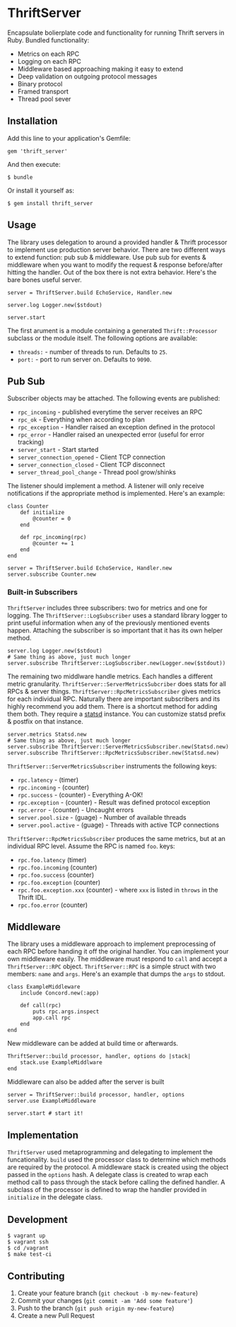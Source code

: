 # ThriftServer

Encapsulate bolierplate code and functionality for running Thrift
servers in Ruby. Bundled functionality:

* Metrics on each RPC
* Logging on each RPC
* Middleware based approaching making it easy to extend
* Deep validation on outgoing protocol messages
* Binary protocol
* Framed transport
* Thread pool sever

## Installation

Add this line to your application's Gemfile:

    gem 'thrift_server'

And then execute:

    $ bundle

Or install it yourself as:

    $ gem install thrift_server

## Usage

The library uses delegation to around a provided handler & Thrift
processor to implement use production server behavior. There are two
different ways to extend function: pub sub & middleware. Use pub sub
for events & middleware when you want to modify the request & response
before/after hitting the handler. Out of the box there is not extra
behavior. Here's the bare bones useful server.

    server = ThriftServer.build EchoService, Handler.new

	server.log Logger.new($stdout)

	server.start

The first arument is a module containing a generated
`Thrift::Processor` subclass or the module itself. The following
options are available:

* `threads:` - number of threads to run. Defaults to `25`.
* `port:` - port to run server on. Defaults to `9090`.

## Pub Sub

Subscriber objects may be attached. The following events are
published:

* `rpc_incoming` - published everytime the server receives an RPC
* `rpc_ok` - Everything when according to plan
* `rpc_exception` - Handler raised an exception defined in the
  protocol
* `rpc_error` - Handler raised an unexpected error (useful for error
  tracking)
* `server_start` - Start started
* `server_connection_opened` - Client TCP connection
* `server_connection_closed` - Client TCP disconnect
* `server_thread_pool_change` - Thread pool grow/shinks

The listener should implement a method. A listener will only receive
notifications if the appropriate method is implemented. Here's an
example:

	class Counter
		def initialize
			@counter = 0
		end

		def rpc_incoming(rpc)
			@counter += 1
		end
	end

    server = ThriftServer.build EchoService, Handler.new
	server.subscribe Counter.new

### Built-in Subscribers

`ThriftServer` includes three subscribers: two for metrics and one for
logging. The `ThriftServer::LogSubscriber` uses a standard library
logger to print useful information when any of the previously
mentioned events happen. Attaching the subscriber is so important that
it has its own helper method.

	server.log Logger.new($stdout)
	# Same thing as above, just much longer
	server.subscribe ThriftServer::LogSubscriber.new(Logger.new($stdout))

The remaining two middlware handle metrics. Each handles a different
metric granularity. `ThriftServer::ServerMetricsSubcriber` does stats
for all RPCs & server things. `ThriftServer::RpcMetricsSubscriber`
gives metrics for each individual RPC. Naturally there are important
subscribers and its highly recommend you add them. There is a shortcut
method for adding them both. They require a [statsd][] instance. You
can customize statsd prefix & postfix on that instance.

	server.metrics Statsd.new
	# Same thing as above, just much longer
	server.subscribe ThriftServer::ServerMetricsSubscriber.new(Statsd.new)
	server.subscribe ThriftServer::RpcMetricsSubscriber.new(Statsd.new)

`ThriftServer::ServerMetricsSubscriber` instruments the following
keys:

* `rpc.latency` - (timer)
* `rpc.incoming` - (counter)
* `rpc.success` - (counter) - Everything A-OK!
* `rpc.exception` - (counter) - Result was defined protocol exception
* `rpc.error` - (counter) - Uncaught errors
* `server.pool.size` - (guage) - Number of available threads
* `server.pool.active` - (guage) - Threads with active TCP connections

`ThriftServer::RpcMetricsSubscriber` produces the same metrics, but at
an individual RPC level. Assume the RPC is named `foo`.
keys:

* `rpc.foo.latency` (timer)
* `rpc.foo.incoming` (counter)
* `rpc.foo.success` (counter)
* `rpc.foo.exception` (counter)
* `rpc.foo.exception.xxx` (counter) - where `xxx` is listed in
  `throws` in the Thrift IDL.
* `rpc.foo.error` (counter)

## Middleware

The library uses a middleware approach to implement preprocessing of
each RPC before handing it off the original handler. You can
implement your own middleware easily. The middleware must respond to
`call` and accept a `ThriftServer::RPC` object.
`ThriftServer::RPC` is a simple struct with two members: `name` and
`args`. Here's an example that dumps the `args` to stdout.

    class ExampleMiddleware
		include Concord.new(:app)

		def call(rpc)
			puts rpc.args.inspect
			app.call rpc
		end
    end

New middleware can be added at build time or afterwards.

	ThriftServer::build processor, handler, options do |stack|
		stack.use ExampleMiddlware
	end

Middleware can also be added after the server is built

	server = ThriftServer::build processor, handler, options
	server.use ExampleMiddleware

	server.start # start it!

## Implementation

`ThriftServer` used metaprogramming and delegating to implement the
funcationality. `build` used the processor class to determine which
methods are required by the protocol. A middleware stack is created
using the object passed in the `options` hash. A delegate class is
created to wrap each method call to pass through the stack before
calling the defined handler. A subclass of the processor is defined to
wrap the handler provided in `initialize` in the delegate class.

## Development

	$ vagrant up
	$ vagrant ssh
	$ cd /vagrant
	$ make test-ci

## Contributing

1. Create your feature branch (`git checkout -b my-new-feature`)
2. Commit your changes (`git commit -am 'Add some feature'`)
3. Push to the branch (`git push origin my-new-feature`)
4. Create a new Pull Request

[statsd]: https://github.com/reinh/statsd
